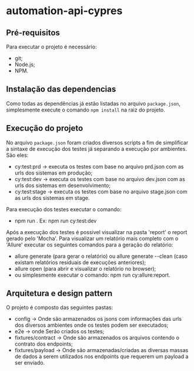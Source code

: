 # automation-api-cypres

## Pré-requisitos

Para executar o projeto é necessário:

- git;
- Node.js;
- NPM.

## Instalação das dependencias

Como todas as dependências já estão listadas no arquivo `package.json`, simplesmente execute o comando `npm install` na raiz do projeto.

## Execução do projeto

No arquivo `package.json` foram criados diversos scripts a fim de simplificar a sintaxe de execução dos testes já separando a execução por ambientes. São eles:

- cy:test:prd -> executa os testes com base no arquivo prd.json com as urls dos sistemas em produção;
- cy:test:dev -> executa os testes com base no arquivo dev.json com as urls dos sistemas em desenvolvimento;
- cy:test:stage -> executa os testes com base no arquivo stage.json com as urls dos sistemas em stage.

Para execução dos testes executar o comando:

- npm run <nome-do-script>. Ex: npm run cy:test:dev

Após a execução dos testes é possivel visualizar na pasta 'report' o report gerado pelo 'Mocha'. Para visualizar um relatório mais completo com o 'Allure' executar os seguintes comandos para a geração do relatório:

- allure generate (para gerar o relatório) ou allure generate --clean (caso existam relatórios residuais de execuções anteriores);
- allure open (para abrir e visualizar o relatório no browser);
- ou simplesmente executar o comando: npm run cy:allure:report.

## Arquitetura e design pattern

O projeto é composto das seguintes pastas:

- config -> Onde são armazenados os jsons com informações das urls dos diversos ambientes onde os testes podem ser executados;
- e2e -> onde Serão criados os testes;
- fixtures/contract -> Onde são armazenados os arquivos contendo o contrato dos endpoints;
- fixtures/payload -> Onde são armazenadas/criadas as diversas massas de dados a serem utilizados nos endpoints que requerem um payload a ser enviado.
